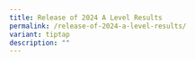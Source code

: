 ```yaml
---
title: Release of 2024 A Level Results
permalink: /release-of-2024-a-level-results/
variant: tiptap
description: ""
---
```

